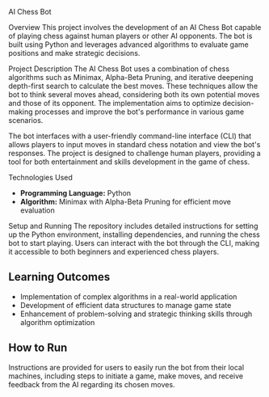 AI Chess Bot

Overview
This project involves the development of an AI Chess Bot capable of playing chess against human players or other AI opponents. The bot is built using Python and leverages advanced algorithms to evaluate game positions and make strategic decisions.

Project Description
The AI Chess Bot uses a combination of chess algorithms such as Minimax, Alpha-Beta Pruning, and iterative deepening depth-first search to calculate the best moves. These techniques allow the bot to think several moves ahead, considering both its own potential moves and those of its opponent. The implementation aims to optimize decision-making processes and improve the bot's performance in various game scenarios.

The bot interfaces with a user-friendly command-line interface (CLI) that allows players to input moves in standard chess notation and view the bot's responses. The project is designed to challenge human players, providing a tool for both entertainment and skills development in the game of chess.

Technologies Used
- **Programming Language:** Python
- **Algorithm:** Minimax with Alpha-Beta Pruning for efficient move evaluation

Setup and Running
The repository includes detailed instructions for setting up the Python environment, installing dependencies, and running the chess bot to start playing. Users can interact with the bot through the CLI, making it accessible to both beginners and experienced chess players.

## Learning Outcomes
- Implementation of complex algorithms in a real-world application
- Development of efficient data structures to manage game state
- Enhancement of problem-solving and strategic thinking skills through algorithm optimization

## How to Run
Instructions are provided for users to easily run the bot from their local machines, including steps to initiate a game, make moves, and receive feedback from the AI regarding its chosen moves.


